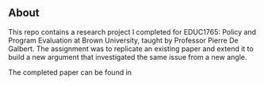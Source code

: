 ## About
This repo contains a research project I completed for EDUC1765: Policy and Program Evaluation at Brown University, taught by Professor Pierre De Galbert. The assignment was to replicate an existing paper and extend it to build a new argument that investigated the same issue from a new angle.

The completed paper can be found in 
